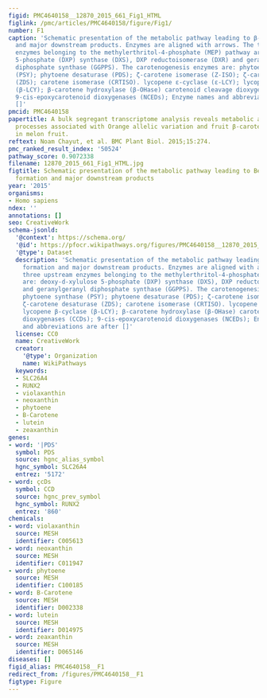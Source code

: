 ```yaml
---
figid: PMC4640158__12870_2015_661_Fig1_HTML
figlink: /pmc/articles/PMC4640158/figure/Fig1/
number: F1
caption: 'Schematic presentation of the metabolic pathway leading to β-carotene formation
  and major downstream products. Enzymes are aligned with arrows. The three upstream
  enzymes belonging to the methylerthritol-4-phosphate (MEP) pathway are: deoxy-d-xylulose
  5-phosphate (DXP) synthase (DXS), DXP reductoisomerase (DXR) and geranylgeranyl
  diphosphate synthase (GGPPS). The carotenogenesis enzymes are: phytoene synthase
  (PSY); phytoene desaturase (PDS); ζ-carotene isomerase (Z-ISO); ζ-carotene desaturase
  (ZDS); carotene isomerase (CRTISO). lycopene ɛ-cyclase (ε-LCY); lycopene β-cyclase
  (β-LCY); β-carotene hydroxylase (β-OHase) carotenoid cleavage dioxygenases (CCDs);
  9-cis-epoxycarotenoid dioxygenases (NCEDs); Enzyme names and abbreviations are after
  []'
pmcid: PMC4640158
papertitle: A bulk segregant transcriptome analysis reveals metabolic and cellular
  processes associated with Orange allelic variation and fruit β-carotene accumulation
  in melon fruit.
reftext: Noam Chayut, et al. BMC Plant Biol. 2015;15:274.
pmc_ranked_result_index: '50524'
pathway_score: 0.9072338
filename: 12870_2015_661_Fig1_HTML.jpg
figtitle: Schematic presentation of the metabolic pathway leading to Beta-carotene
  formation and major downstream products
year: '2015'
organisms:
- Homo sapiens
ndex: ''
annotations: []
seo: CreativeWork
schema-jsonld:
  '@context': https://schema.org/
  '@id': https://pfocr.wikipathways.org/figures/PMC4640158__12870_2015_661_Fig1_HTML.html
  '@type': Dataset
  description: 'Schematic presentation of the metabolic pathway leading to β-carotene
    formation and major downstream products. Enzymes are aligned with arrows. The
    three upstream enzymes belonging to the methylerthritol-4-phosphate (MEP) pathway
    are: deoxy-d-xylulose 5-phosphate (DXP) synthase (DXS), DXP reductoisomerase (DXR)
    and geranylgeranyl diphosphate synthase (GGPPS). The carotenogenesis enzymes are:
    phytoene synthase (PSY); phytoene desaturase (PDS); ζ-carotene isomerase (Z-ISO);
    ζ-carotene desaturase (ZDS); carotene isomerase (CRTISO). lycopene ɛ-cyclase (ε-LCY);
    lycopene β-cyclase (β-LCY); β-carotene hydroxylase (β-OHase) carotenoid cleavage
    dioxygenases (CCDs); 9-cis-epoxycarotenoid dioxygenases (NCEDs); Enzyme names
    and abbreviations are after []'
  license: CC0
  name: CreativeWork
  creator:
    '@type': Organization
    name: WikiPathways
  keywords:
  - SLC26A4
  - RUNX2
  - violaxanthin
  - neoxanthin
  - phytoene
  - B-Carotene
  - lutein
  - zeaxanthin
genes:
- word: '|PDS'
  symbol: PDS
  source: hgnc_alias_symbol
  hgnc_symbol: SLC26A4
  entrez: '5172'
- word: çcDs
  symbol: CCD
  source: hgnc_prev_symbol
  hgnc_symbol: RUNX2
  entrez: '860'
chemicals:
- word: violaxanthin
  source: MESH
  identifier: C005613
- word: neoxanthin
  source: MESH
  identifier: C011947
- word: phytoene
  source: MESH
  identifier: C100185
- word: B-Carotene
  source: MESH
  identifier: D002338
- word: lutein
  source: MESH
  identifier: D014975
- word: zeaxanthin
  source: MESH
  identifier: D065146
diseases: []
figid_alias: PMC4640158__F1
redirect_from: /figures/PMC4640158__F1
figtype: Figure
---
```

